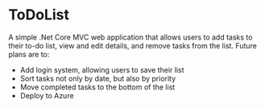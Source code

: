 # ToDoList

A simple .Net Core MVC web application that allows users to add tasks to their to-do list, view and edit details, and remove tasks from the list. Future plans are to:
- Add login system, allowing users to save their list
- Sort tasks not only by date, but also by priority
- Move completed tasks to the bottom of the list
- Deploy to Azure
